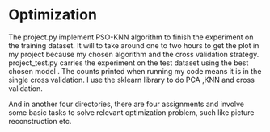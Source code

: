 # Optimization

The project.py implement PSO-KNN algorithm to finish the experiment on the training dataset. It will to take around one to two hours to get the plot in my project because my chosen algorithm and the cross validation strategy. project_test.py carries the experiment on the test dataset using the best chosen model . The counts printed when running my code means it is in the single cross validation. I use the sklearn library to do PCA ,KNN and cross validation.

And in another four directories, there are four assignments and involve some basic tasks to solve relevant optimization problem, such like picture reconstruction etc.
